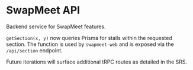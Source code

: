 # SwapMeet API

Backend service for SwapMeet features.

`getSection(x, y)` now queries Prisma for stalls within the requested section. The function is used by `swapmeet-web` and is exposed via the `/api/section` endpoint.

Future iterations will surface additional tRPC routes as detailed in the SRS.
